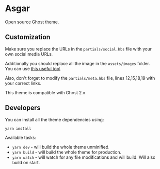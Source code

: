 Asgar
==

Open source Ghost theme.

Customization
--

Make sure you replace the URLs in the `partials/social.hbs` file with your own social media URLs.

Additionally you should replace all the image in the `assets/images` folder. You can use [this useful tool](http://realfavicongenerator.net/).

Also, don't forget to modify the `partials/meta.hbs` file, lines 12,15,18,19 with your correct links.

This theme is compatible with Ghost 2.x

Developers
--

You can install all the theme dependencies using:

```
yarn install
```

Available tasks:

* `yarn dev` - will build the whole theme unminified.
* `yarn build` - will build the whole theme for production.
* `yarn watch` - will watch for any file modifications and will build. Will also build on start.
